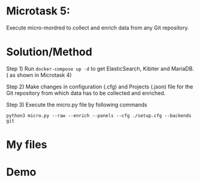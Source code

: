 # Microtask 5:

Execute micro-mordred to collect and enrich data from any Git repository.

# Solution/Method

Step 1) Run ```docker-compose up -d``` to get ElasticSearch, Kibiter and MariaDB. ( as shown in Microtask 4)

Step 2) Make changes in configuration (.cfg) and Projects (.json) file for the Git repository from which data has to be collected and enriched.

Step 3) Execute the micro.py file by following commands

```python3 micro.py --raw --enrich --panels --cfg ./setup.cfg --backends git```

# My files

# Demo

